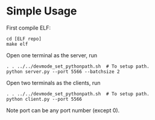 Simple Usage  
==============

First compile ELF: 
```
cd [ELF repo]
make elf
```

Open one terminal as the server, run 
```
. . ../../devmode_set_pythonpath.sh  # To setup path. 
python server.py --port 5566 --batchsize 2
```

Open two terminals as the clients, run
```
. . ../../devmode_set_pythonpath.sh  # To setup path. 
python client.py --port 5566
```

Note port can be any port number (except 0). 
